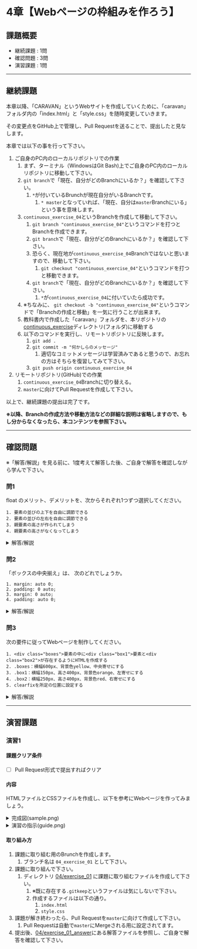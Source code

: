 # 4章【Webページの枠組みを作ろう】

## 課題概要
 - 継続課題 : 1問
 - 確認問題 : 3問
 - 演習課題 : 1問

---
## 継続課題
本章以降、「CARAVAN」というWebサイトを作成していくために、「caravan」フォルダ内の「index.html」と「style.css」を随時変更していきます。

その変更点をGitHub上で管理し、Pull Requestを送ることで、提出したと見なします。

本章では以下の事を行って下さい。

1. ご自身のPC内のローカルリポジトリでの作業
   1. まず、ターミナル（WindowsはGit Bash)上でご自身のPC内のローカルリポジトリに移動して下さい。
   1. `git branch`で「現在、自分がどのBranchにいるか？」を確認して下さい。
      1. `*`が付いているBrunchが現在自分がいるBranchです。
         1. `* master`となっていれば、「現在、自分は`master`Branchにいる」という事を意味します。
   1. `continuous_exercise_04`というBranchを作成して移動して下さい。
      1. `git branch "continuous_exercise_04"`というコマンドを打つとBranchを作成できます。
      1. `git branch`で「現在、自分がどのBranchにいるか？」を確認して下さい。
      1. 恐らく、現在地が`continuous_exercise_04`Branchではないと思いますので、移動して下さい。
         1. `git checkout "continuous_exercise_04"`というコマンドを打つと移動できます。
      1. `git branch`で「現在、自分がどのBranchにいるか？」を確認して下さい。
         1. `*`が`continuous_exercise_04`に付いていたら成功です。
	 1. ※ちなみに、 `git checkout -b "continuous_exercise_04"`というコマンドで「Branchの作成と移動」を一気に行うことが出来ます。
   1. 教科書内で作成した「caravan」フォルダを、本リポジトリの[continuous_exercise](../continuous_exercise)ディレクトリ(フォルダ)に移動する
   1. 以下のコマンドを実行し、リモートリポジトリに反映します。
      1. `git add .`
      1. `git commit -m "何かしらのメッセージ"`
         1. 適切なコミットメッセージは学習済みであると思うので、お忘れの方はそちらを復習してみて下さい。
      1. `git push origin continuous_exercise_04`
1. リモートリポジトリ(GitHub)での作業
   1. `continuous_exercise_04`Branchに切り替える。
   1. `master`に向けてPull Requestを作成して下さい。

以上で、継続課題の提出は完了です。

**※以降、Branchの作成方法や移動方法などの詳細な説明は省略しますので、もし分からなくなったら、本コンテンツを参照下さい。**

---
## 確認問題
※「解答/解説」を見る前に、1度考えて解答した後、ご自身で解答を確認しながら学んで下さい。

### 問1
float のメリット、デメリットを、次からそれぞれ1つずつ選択してください。
```
1. 要素の並びの上下を自由に調節できる
2. 要素の並びの左右を自由に調節できる
3. 親要素の高さが作られてしまう
4. 親要素の高さがなくなってしまう
```

<details>
<summary>解答/解説</summary>
 
```
【解答】
メリット：2, デメリット：4

【解説】
floatプロパティについて

2. 要素の並びの左右を自由に調節できる
値を left とすると、HTMLにて上に記述されている要素から順に左詰で表示されます。
また right とすると、HTMLにて上に記述されてる要素から順に右詰で表示されます。

4. 親要素の高さが無くなってしまう
子要素がfloatプロパティによって浮いた状態となり、親要素の中に何も含まれていない状態になります。
そのため、可変であるheightプロパティの高さが無くなり、背景色などが反映されなくなります。
また親要素以下に要素がある場合、子要素の裏に回り込んでしまいます。 解決策としてコンテンツではclearfixを設定しました。

```
</details>

### 問2
「ボックスの中央揃え」は、 次のどれでしょうか。
```
1. margin: auto 0;
2. padding: 0 auto;
3. margin: 0 auto;
4. padding: auto 0;
```
<details>
<summary>解答/解説</summary>
 
```
【解答】
3. margin: 0 auto;

【解説】
ボックスの中央寄せ

marginは値を4つ取ることができ、今回のように値が2つの場合は
前の値が上下の margin 、後ろの値が左右の値となります。
そのため、「上下に余白は取らず、左右のmarginを自動で半分に調節してください」
という意味を持ちます。この意味によって、結果的に中央に寄ります。

```
</details>

### 問3
次の要件に従ってWebページを制作してください。
```
1. <div class="boxes">要素の中に<div class="box1">要素と<div class="box2">が存在するようにHTMLを作成する
2. .boxes：横幅600px、背景色yellow、中央寄せにする
3. .box1：横幅150px、高さ400px、背景色orange、左寄せにする
4. .box2：横幅250px、高さ400px、背景色red、右寄せにする
5. clearfixを所定の位置に設定する
```
<details>
<summary>解答/解説</summary>
 
```
【解答】
HTML/CSSは以下の通りです。
```

```html
<!DOCTYPE html>
<html>
<head>
  <meta charset="UTF-8">
  <title></title>
  <link rel="stylesheet" href="style.css"> </head>
<body>
  <div class="boxes clearfix">
    <div class="box1"></div>
    <div class="box2"></div>
  </div>
</body>
</html>
```

```css
.clearfix::after {
	content: "";
	display: block;
	clear: both;
}

.boxes {
	width: 600px;
	margin: 0 auto;
	background-color: yellow;
}

.box1 {
	float: left;
	width: 150px;
	height: 400px;
	background-color: orange;
}

.box2 {
	float: right;
	width: 250px;
	height: 400px;
	background-color: red;
}
```
![](https://wals.s3.amazonaws.com/uploads/study_confirm/21/95/3_7.png)

</details>

---
## 演習課題
### 演習1
#### 課題クリア条件
- [ ] Pull Request形式で提出すればクリア

#### 内容
HTMLファイルとCSSファイルを作成し、以下を参考にWebページを作ってみましょう。

<details>
<summary>完成図(sample.png)</summary>
<img src="https://user-images.githubusercontent.com/55776672/81006606-c16d0580-8e8a-11ea-84b4-48a0fcf22403.png" alt="sample.png">
</details>

<details>
<summary>演習の指示(guide.png)</summary>
<img src="https://user-images.githubusercontent.com/55776672/81006592-bca85180-8e8a-11ea-96e4-8c0404c448d3.png" alt="guide.png">
</details>

#### 取り組み方
1. 課題に取り組む用のBrunchを作成します。
   1. ブランチ名は `04_exercise_01` として下さい。
1. 課題に取り組んで下さい。
   1. ディレクトリ [04/exercise_01](./exercise_01) に課題に取り組むファイルを作成して下さい。
      1. ※既に存在する`.gitkeep`というファイルは気にしないで下さい。
      1. 作成するファイルは以下の通り。
         1. `index.html`
         1. `style.css`
1. 課題が解き終わったら、Pull Requestを`master`に向けて作成して下さい。
   1. Pull Requestは自動で`master`にMergeされる用に設定されてます。
1. 提出後、[04/exercise_01_answer](./exercise_01_answer)にある解答ファイルを参照し、ご自身で解答を確認して下さい。
